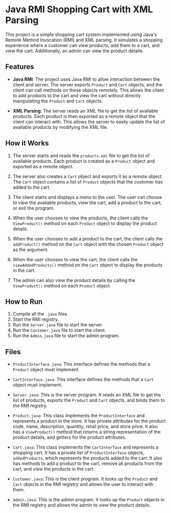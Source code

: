 # Java RMI Shopping Cart with XML Parsing

This project is a simple shopping cart system implemented using Java's Remote Method Invocation (RMI) and XML parsing. It simulates a shopping experience where a customer can view products, add them to a cart, and view the cart. Additionally, an admin can view the product details.

## Features

- **Java RMI**: The project uses Java RMI to allow interaction between the client and server. The server exports `Product` and `Cart` objects, and the client can call methods on these objects remotely. This allows the client to add products to the cart and view the cart without directly manipulating the `Product` and `Cart` objects.

- **XML Parsing**: The server reads an XML file to get the list of available products. Each product is then exported as a remote object that the client can interact with. This allows the server to easily update the list of available products by modifying the XML file.

## How it Works

1. The server starts and reads the `products.xml` file to get the list of available products. Each product is created as a `Product` object and exported as a remote object.

2. The server also creates a `Cart` object and exports it as a remote object. The `Cart` object contains a list of `Product` objects that the customer has added to the cart.

3. The client starts and displays a menu to the user. The user can choose to view the available products, view the cart, add a product to the cart, or exit the program.

4. When the user chooses to view the products, the client calls the `ViewProduct()` method on each `Product` object to display the product details.

5. When the user chooses to add a product to the cart, the client calls the `addProduct()` method on the `Cart` object with the chosen `Product` object as the argument.

6. When the user chooses to view the cart, the client calls the `viewAddedProducts()` method on the `Cart` object to display the products in the cart.

7. The admin can also view the product details by calling the `ViewProduct()` method on each `Product` object.

## How to Run

1. Compile all the `.java` files.
2. Start the RMI registry.
3. Run the `Server.java` file to start the server.
4. Run the `Customer.java` file to start the client.
5. Run the `Admin.java` file to start the admin program.

## Files

- `ProductInterface.java`: This interface defines the methods that a `Product` object must implement.

- `CartInterface.java`: This interface defines the methods that a `Cart` object must implement.

- `Server.java`: This is the server program. It reads an XML file to get the list of products, exports the `Product` and `Cart` objects, and binds them to the RMI registry.

- `Product.java`: This class implements the `ProductInterface` and represents a product in the store. It has private attributes for the product code, name, description, quantity, retail price, and store price. It also has a `ViewProduct()` method that returns a string representation of the product details, and getters for the product attributes.

- `Cart.java`: This class implements the `CartInterface` and represents a shopping cart. It has a private list of `ProductInterface` objects, `addedProducts`, which represents the products added to the cart. It also has methods to add a product to the cart, remove all products from the cart, and view the products in the cart.

- `Customer.java`: This is the client program. It looks up the `Product` and `Cart` objects in the RMI registry and allows the user to interact with them.

- `Admin.java`: This is the admin program. It looks up the `Product` objects in the RMI registry and allows the admin to view the product details.
